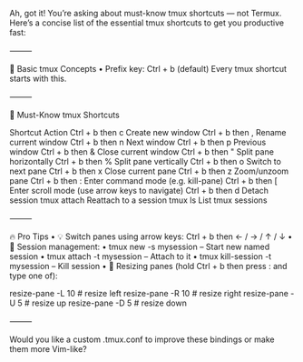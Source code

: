Ah, got it! You’re asking about must-know tmux shortcuts — not Termux. Here’s a concise list of the essential tmux shortcuts to get you productive fast:

⸻

🧷 Basic tmux Concepts
	•	Prefix key: Ctrl + b (default)
Every tmux shortcut starts with this.

⸻

🚀 Must-Know tmux Shortcuts

Shortcut	Action
Ctrl + b then c	Create new window
Ctrl + b then ,	Rename current window
Ctrl + b then n	Next window
Ctrl + b then p	Previous window
Ctrl + b then &	Close current window
Ctrl + b then "	Split pane horizontally
Ctrl + b then %	Split pane vertically
Ctrl + b then o	Switch to next pane
Ctrl + b then x	Close current pane
Ctrl + b then z	Zoom/unzoom pane
Ctrl + b then :	Enter command mode (e.g. kill-pane)
Ctrl + b then [	Enter scroll mode (use arrow keys to navigate)
Ctrl + b then d	Detach session
tmux attach	Reattach to a session
tmux ls	List tmux sessions


⸻

🔥 Pro Tips
	•	💡 Switch panes using arrow keys:
Ctrl + b then ← / → / ↑ / ↓
	•	🧠 Session management:
	•	tmux new -s mysession – Start new named session
	•	tmux attach -t mysession – Attach to it
	•	tmux kill-session -t mysession – Kill session
	•	🔄 Resizing panes (hold Ctrl + b then press : and type one of):

resize-pane -L 10   # resize left
resize-pane -R 10   # resize right
resize-pane -U 5    # resize up
resize-pane -D 5    # resize down



⸻

Would you like a custom .tmux.conf to improve these bindings or make them more Vim-like?

